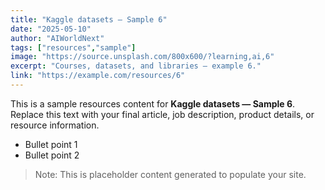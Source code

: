 ```yaml
---
title: "Kaggle datasets — Sample 6"
date: "2025-05-10"
author: "AIWorldNext"
tags: ["resources","sample"]
image: "https://source.unsplash.com/800x600/?learning,ai,6"
excerpt: "Courses, datasets, and libraries — example 6."
link: "https://example.com/resources/6"
---
```


This is a sample resources content for **Kaggle datasets — Sample 6**. Replace this text with your final article, job description, product details, or resource information.

- Bullet point 1
- Bullet point 2

> Note: This is placeholder content generated to populate your site.
